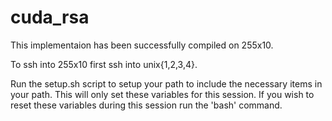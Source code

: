 cuda_rsa
========

This implementaion has been successfully compiled on 255x10.

To ssh into 255x10 first ssh into unix{1,2,3,4}.

Run the setup.sh script to setup your path to include the necessary items in your path. This will only set these variables for this session.  If you wish to reset these variables during this session run the 'bash' command.
